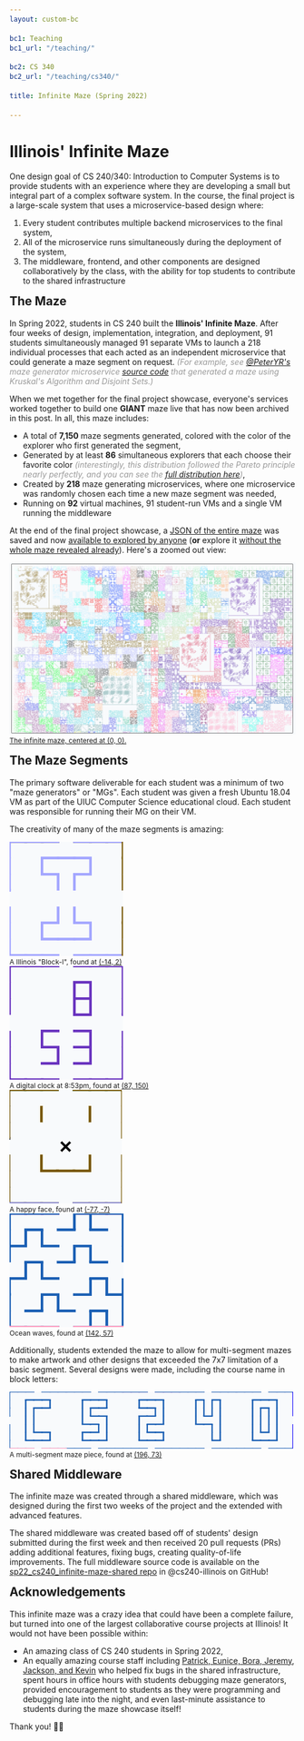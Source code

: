 ```yaml
---
layout: custom-bc

bc1: Teaching
bc1_url: "/teaching/"

bc2: CS 340
bc2_url: "/teaching/cs340/"

title: Infinite Maze (Spring 2022)

---
```


<style>
h2 {
  margin-top: 15px;
}

.maze-caption {
  font-size: 12px;
}

em {
  color: #999;
}
</style>

# Illinois' Infinite Maze

One design goal of <span class="or">CS 240/340: Introduction to Computer Systems</span> is to provide students with an experience where they are developing a small but integral part of a complex software system.  In the course, the final project is a large-scale system that uses a microservice-based design where:

1. Every student contributes multiple backend microservices to the final system, 
2. All of the microservice runs simultaneously during the deployment of the system,
3. The middleware, frontend, and other components are designed collaboratively by the class, with the ability for top students to contribute to the shared infrastructure

## The Maze

In Spring 2022, students in CS 240 built the <b>Illinois' Infinite Maze</b>.  After four weeks of design, implementation, integration, and deployment, 91 students simultaneously managed 91 separate VMs to launch a 218 individual processes that each acted as an independent microservice that could generate a maze segment on request.  *(For example, see [@PeterYR's](https://github.com/PeterYR) maze generator microservice [source code](https://github.com/cs240-illinois/sp22_cs240_infinite-maze-shared/blob/main/maze_generators/kruskal/app.py) that generated a maze using Kruskal's Algorithm and Disjoint Sets.)*

When we met together for the final project showcase, everyone's services worked together to build one <b>GIANT</b> maze live that has now been archived in this post.  In all, this maze includes:

- A total of <b>7,150</b> maze segments generated, colored with the color of the explorer who first generated the segment,
- Generated by at least <b>86</b> simultaneous explorers that each choose their favorite color *(interestingly, this distribution followed the Pareto principle nearly perfectly, and you can see the [full distribution here](/pages/cs340/infinite-maze/final-color-count.html))*,
- Created by <b>218</b> maze generating microservices, where one microservice was randomly chosen each time a new maze segment was needed,
- Running on <b>92</b> virtual machines, 91 student-run VMs and a single VM running the middleware

At the end of the final project showcase, a <a href="mazeState.json">JSON of the entire maze</a> was saved and now <a href="maze.html?all=true">available to explored by anyone</a> (<b>or</b> explore it <a href="maze.html">without the whole maze revealed already</a>).  Here's a zoomed out view:

<div class="text-center mb-3">
  <a href="maze.html?all=true">
    <img src="full-maze.png">
    <div class="maze-caption">The infinite maze, centered at (0, 0).</div>
  </a>
</div>



## The Maze Segments

The primary software deliverable for each student was a minimum of two "maze generators" or "MGs".  Each student was given a fresh Ubuntu 18.04 VM as part of the UIUC Computer Science educational cloud.  Each student was responsible for running their MG on their VM.

The creativity of many of the maze segments is amazing:

<div class="row text-center mb-3">
  <div class="col-3">
    <a href="maze.html?x=-14&y=2&all=true"><img src="block-i.png" class="img-fluid" /></a>
    <div class="maze-caption">A Illinois "Block-I", found at <a href="maze.html?x=-14&y=2&all=true">(-14, 2)</a></div>
  </div>
  <div class="col-3">
    <a href="maze.html?x=87&y=150&all=true"><img src="clock.png" class="img-fluid" /></a>
    <div class="maze-caption">A digital clock at 8:53pm, found at <a href="maze.html?x=87&y=150&all=true">(87, 150)</a></div>
  </div>
  <div class="col-3">
    <a href="maze.html?x=-77&y=-7&all=true"><img src="face.png" class="img-fluid" /></a>
    <div class="maze-caption">A happy face, found at <a href="maze.html?x=-77&y=-7&all=true">(-77, -7)</a></div>
  </div>
  <div class="col-3">
    <a href="maze.html?x=14&2y=57&all=true"><img src="waves.png" class="img-fluid" /></a>
    <div class="maze-caption">Ocean waves, found at <a href="maze.html?x=142&y=57&all=true">(142, 57)</a></div>
  </div>
</div>

Additionally, students extended the maze to allow for multi-segment mazes to make artwork and other designs that exceeded the 7x7 limitation of a basic segment.  Several designs were made, including the course name in block letters:

<div class="row text-center mb-3">
  <div class="col-12">
    <a href="maze.html?x=196&y=73&all=true"><img src="mb-cs240.png" class="img-fluid" /></a>
    <div class="maze-caption">A multi-segment maze piece, found at <a href="maze.html?x=196&y=73&all=true">(196, 73)</a></div>
  </div>
</div>


## Shared Middleware 

The infinite maze was created through a shared middleware, which was designed during the first two weeks of the project and the extended with advanced features.

The shared middleware was created based off of students' design submitted during the first week and then received 20 pull requests (PRs) adding additional features, fixing bugs, creating quality-of-life improvements.  The full middleware source code is available on the <a href="https://github.com/cs240-illinois/sp22_cs240_infinite-maze-shared">sp22_cs240_infinite-maze-shared repo</a> in @cs240-illinois on GitHub!


## Acknowledgements

This infinite maze was a crazy idea that could have been a complete failure, but turned into one of the largest collaborative course projects at Illinois!  It would not have been possible within:

- An amazing class of CS 240 students in Spring 2022,
- An equally amazing course staff including <a href="https://courses.grainger.illinois.edu/cs240/sp2022/syllabus/">Patrick, Eunice, Bora, Jeremy, Jackson, and Kevin</a> who helped fix bugs in the shared infrastructure, spent hours in office hours with students debugging maze generators, provided encouragement to students as they were programming and debugging late into the night, and even last-minute assistance to students during the maze showcase itself!

Thank you! 🧡💙











